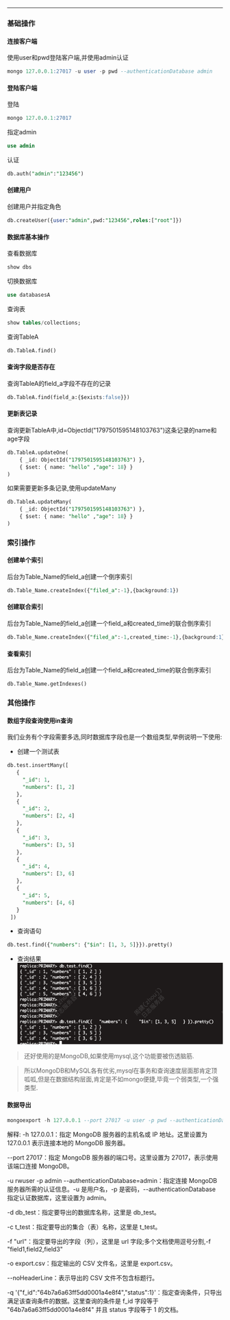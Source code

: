 
<article-title title="MongoDB使用小祭巧"></article-title>

<article-meta date="2023年8月01日"></article-meta>

---

### 基础操作

#### 连接客户端
使用user和pwd登陆客户端,并使用admin认证
```sql
mongo 127.0.0.1:27017 -u user -p pwd --authenticationDatabase admin
```
#### 登陆客户端
登陆
```sql
mongo 127.0.0.1:27017
```
指定admin
```sql
use admin
```
认证
```sql
db.auth("admin":"123456")
```
#### 创建用户
创建用户并指定角色
```sql
db.createUser({user:"admin",pwd:"123456",roles:["root"]})
```

#### 数据库基本操作
查看数据库
```sql
show dbs
```
切换数据库
```sql
use databasesA
```
查询表
```sql
show tables/collections;
```
查询TableA
```sql
db.TableA.find()
```

#### 查询字段是否存在
查询TableA的field_a字段不存在的记录
```sql
db.TableA.find(field_a:{$exists:false}})
```

#### 更新表记录
查询更新TableA中,id=ObjectId("1797501595148103763")这条记录的name和age字段
```sql
db.TableA.updateOne(
    { _id: ObjectId("1797501595148103763") },
    { $set: { name: "hello" ,"age": 18} }
)
```
如果需要更新多条记录,使用updateMany
```sql
db.TableA.updateMany(
    { _id: ObjectId("1797501595148103763") },
    { $set: { name: "hello" ,"age": 18} }
)
```

### 索引操作

#### 创建单个索引
后台为Table_Name的field_a创建一个倒序索引
```sql
db.Table_Name.createIndex({"filed_a":-1},{background:1})
```

#### 创建联合索引
后台为Table_Name的field_a创建一个field_a和created_time的联合倒序索引
```sql
db.Table_Name.createIndex({"filed_a":-1,created_time:-1},{background:1})
```

#### 查看索引
后台为Table_Name的field_a创建一个field_a和created_time的联合倒序索引
```sql
db.Table_Name.getIndexes()
```


### 其他操作

#### 数组字段查询使用in查询
我们业务有个字段需要多选,同时数据库字段也是一个数组类型,举例说明一下使用:
* 创建一个测试表
```sql
db.test.insertMany([
   {
     "_id": 1,
     "numbers": [1, 2]
   },
   {
     "_id": 2,
     "numbers": [2, 4]
   },
   {
     "_id": 3,
     "numbers": [3, 5]
   },
   {
     "_id": 4,
     "numbers": [3, 6]
   },
   {
     "_id": 5,
     "numbers": [4, 6]
   }
 ])
```
* 查询语句
```sql
db.test.find({"numbers": {"$in": [1, 3, 5]}}).pretty()
```
* 查询结果![img.png](static/img.png)

> 还好使用的是MongoDB,如果使用mysql,这个功能要被伤透脑筋.

> 所以MongoDB和MySQL各有优劣,mysql在事务和查询速度层面那肯定顶呱呱,但是在数据结构层面,肯定是不如mongo便捷,毕竟一个弱类型,一个强类型.

#### 数据导出
```sql
mongoexport -h 127.0.0.1 --port 27017 -u user -p pwd --authenticationDatabase=admin -d db_test -c t_test -f "url" -o export.csv --noHeaderLine -q '{"f_id":"64c0bc255a1bca0001fef5bd","status":1}'
```
解释:
-h 127.0.0.1：指定 MongoDB 服务器的主机名或 IP 地址。这里设置为 127.0.0.1 表示连接本地的 MongoDB 服务器。

--port 27017：指定 MongoDB 服务器的端口号。这里设置为 27017，表示使用该端口连接 MongoDB。

-u rwuser -p admin --authenticationDatabase=admin：指定连接 MongoDB 服务器所需的认证信息。-u 是用户名，-p 是密码，--authenticationDatabase 指定认证数据库，这里设置为 admin。

-d db_test：指定要导出的数据库名称，这里是 db_test。

-c t_test：指定要导出的集合（表）名称，这里是 t_test。

-f "url"：指定要导出的字段（列），这里是 url 字段;多个文档使用逗号分割,-f "field1,field2,field3"

-o export.csv：指定输出的 CSV 文件名，这里是 export.csv。

--noHeaderLine：表示导出的 CSV 文件不包含标题行。

-q '{"f_id":"64b7a6a63ff5dd0001a4e8f4","status":1}'：指定查询条件，只导出满足该查询条件的数据。这里查询的条件是 f_id 字段等于 "64b7a6a63ff5dd0001a4e8f4" 并且 status 字段等于 1 的文档。
